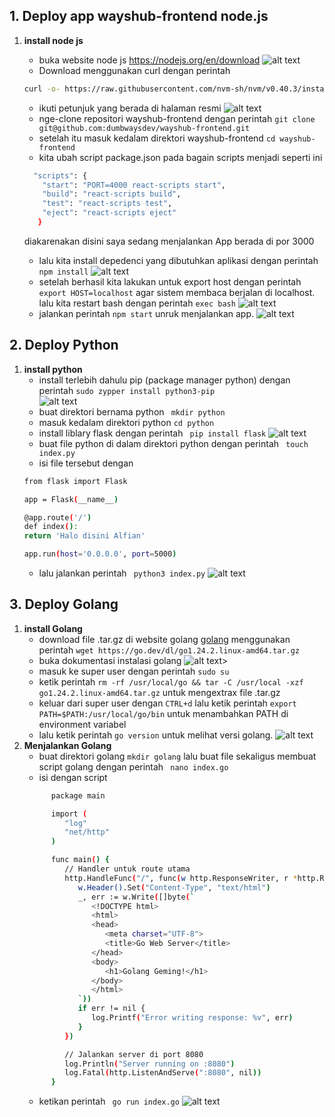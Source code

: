 ## 1. Deploy app wayshub-frontend node.js
1. **install node js**  
   - buka website node js https://nodejs.org/en/download
   ![alt text](image.png)
   - Download menggunakan curl dengan perintah

   ```bash
   curl -o- https://raw.githubusercontent.com/nvm-sh/nvm/v0.40.3/install.sh | bash
   ```
     - ikuti petunjuk yang berada di halaman resmi
     ![alt text](image-1.png)  
     - nge-clone repositori wayshub-frontend dengan perintah ```git clone git@github.com:dumbwaysdev/wayshub-frontend.git```
     - setelah itu masuk kedalam direktori wayshub-frontend ``` cd wayshub-frontend ```
     - kita ubah script package.json pada bagain scripts menjadi seperti ini
     ```bash
       "scripts": {
         "start": "PORT=4000 react-scripts start",
         "build": "react-scripts build",
         "test": "react-scripts test",
         "eject": "react-scripts eject"
        }
     ```
     diakarenakan disini saya sedang menjalankan App berada di por 3000
     - lalu kita install depedenci yang dibutuhkan aplikasi dengan perintah ```npm install```
     ![alt text](image-2.png)
     - setelah berhasil kita lakukan untuk export host dengan perintah ``` export HOST=localhost``` agar sistem membaca berjalan di localhost. lalu kita restart bash dengan perintah ``` exec bash ```
     ![alt text](image-3.png)   
     - jalankan perintah ```npm start``` unruk menjalankan app.
     ![alt text](image-4.png)

## 2. Deploy Python 
1. **install python**  
     - install terlebih dahulu pip (package manager python) dengan perintah ```sudo zypper install python3-pip```  
     ![alt text](image-5.png)
     - buat direktori bernama python ``` mkdir python```
     - masuk kedalam direktori python ``` cd python ```
     - install liblary flask dengan perintah ``` pip install flask```
     ![alt text](image-6.png)
     - buat file python di dalam direktori python dengan perintah ``` touch index.py```
     - isi file tersebut dengan 
     ```bash
     from flask import Flask

     app = Flask(__name__)

     @app.route('/')
     def index():
     return 'Halo disini Alfian'

     app.run(host='0.0.0.0', port=5000)

     ```
     - lalu jalankan perintah ``` python3 index.py```
     ![alt text](image-7.png)

## 3. Deploy Golang 
1. **install Golang**  
   - download file .tar.gz di website golang [golang](https://go.dev/dl/) menggunakan perintah ```wget https://go.dev/dl/go1.24.2.linux-amd64.tar.gz```
   - buka dokumentasi instalasi golang
   ![alt text](image-8.png)>
   -  masuk ke super user dengan perintah ```sudo su```
   -  ketik perintah ```rm -rf /usr/local/go && tar -C /usr/local -xzf go1.24.2.linux-amd64.tar.gz``` untuk mengextrax file .tar.gz
   - keluar dari super user dengan ```CTRL+d``` lalu ketik perintah ```export PATH=$PATH:/usr/local/go/bin``` untuk menambahkan PATH di environment variabel
   - lalu ketik perintah ``` go version ``` untuk melihat versi golang.
   ![alt text](image-9.png)
1. **Menjalankan Golang**
   - buat direktori golang ``` mkdir golang ``` lalu buat file sekaligus membuat script golang dengan perintah ``` nano index.go```
   - isi dengan script
   ```bash
         package main

         import (
            "log"
            "net/http"
         )

         func main() {
            // Handler untuk route utama
            http.HandleFunc("/", func(w http.ResponseWriter, r *http.Request) {
               w.Header().Set("Content-Type", "text/html")
               _, err := w.Write([]byte(`
                  <!DOCTYPE html>
                  <html>
                  <head>
                     <meta charset="UTF-8">
                     <title>Go Web Server</title>
                  </head>
                  <body>
                     <h1>Golang Geming!</h1>
                  </body>
                  </html>
               `))
               if err != nil {
                  log.Printf("Error writing response: %v", err)
               }
            })

            // Jalankan server di port 8080
            log.Println("Server running on :8080")
            log.Fatal(http.ListenAndServe(":8080", nil))
         }
   ```
   - ketikan perintah ``` go run index.go```
   ![alt text](image-10.png)
 


